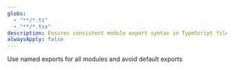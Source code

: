 ```yaml
---
globs:
  - "**/*.ts"
  - "**/*.tsx"
description: Ensures consistent module export syntax in TypeScript files
alwaysApply: false
---
```


Use named exports for all modules and avoid default exports